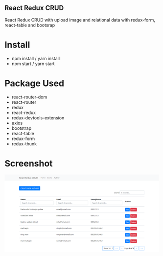 ## React Redux CRUD

React Redux CRUD with upload image and relational data with redux-form, react-table and bootsrap

# Install

- npm install / yarn install 
- npm start / yarn start

# Package Used
- react-router-dom
- react-router
- redux
- react-redux
- redux-devtools-extension
- axios
- bootstrap
- react-table
- redux-form
- redux-thunk

# Screenshot
![Halaman Author](https://github.com/mahmudinm/react-redux-crud/raw/master/SCREENSHOT/halaman_authors.png)
